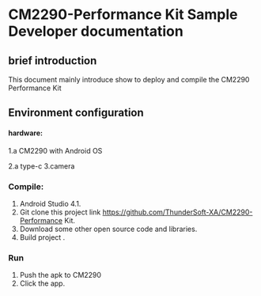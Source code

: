 # CM2290-Performance Kit Sample Developer documentation
## brief introduction
This document mainly introduce show to deploy and compile the CM2290 Performance Kit

## Environment configuration

#### hardware:

1.a CM2290 with Android OS

2.a type-c 
3.camera

### Compile:

1. Android Studio 4.1.
2. Git clone this project link https://github.com/ThunderSoft-XA/CM2290-Performance Kit.
3. Download some other open source code and libraries.
4. Build project .

### Run
1. Push the apk to CM2290
2. Click the app.
